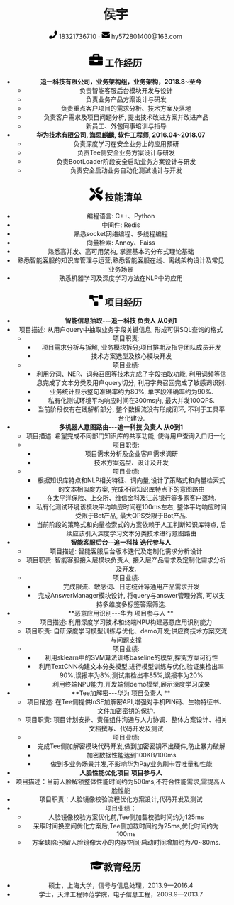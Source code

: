  <center>
     <h1>侯宇</h1>
     <div>
         <span>
             <img src="assets/phone-solid.svg" width="18px">
             18321736710
         </span>
         ·
         <span>
             <img src="assets/envelope-solid.svg" width="18px">
             hy572801400@163.com
         </span>

##  <img src="assets/briefcase-solid.svg" width="30px"> 工作经历


- **追一科技有限公司，业务架构组，业务架构，2018.8~至今**
   * 负责智能客服后台模块开发与设计
   * 负责业务产品方案设计与研发
   * 负责重点客户项目的需求分析、技术方案及落地
   * 负责客户需求及项目问题分析, 提出技术改进方案并改进产品
   * 新员工、外包同事培训与指导
- **华为技术有限公司,   海思麒麟,  软件工程师,  2016.04~2018.07**
   - 负责深度学习在安全业务上的应用预研
   - 负责Tee侧安全业务方案设计与研发
   - 负责BootLoader阶段安全启动业务方案设计与研发
   - 负责安全启动业务自动化测试设计与开发

## <img src="assets/tools-solid.svg" width="30px"> 技能清单

- 编程语言: C++、Python
- 中间件: Redis
- 熟悉socket网络编程、多线程编程
- 向量检索: Annoy、Faiss
- 熟悉高并发、高可用架构, 掌握基本的分布式理论基础
- 熟悉智能客服的知识库管理与运营;熟悉智能客服在线、离线架构设计及常见业务场景
- 熟悉机器学习及深度学习方法在NLP中的应用

## <img src="assets/project-diagram-solid.svg" width="30px"> 项目经历

- **智能信息抽取---追一科技 			负责人 从0到1**
- 项目描述: 从用户query中抽取业务字段关键信息, 形成可供SQL查询的格式
  - 项目职责: 
    - 项目需求分析与拆解, 业务模块拆分;项目排期及指导团队成员开发
    - 技术方案选型及核心模块开发
  - 项目业绩:
    - 利用分词、NER、词典召回等技术完成了字段抽取功能,  利用词频等信息完成了文本分类及用户query切分, 利用字典召回完成了敏感词识别.
    - 业务统计显示整句准确率约为80%, 单字段准确率约为90%.
    - 私有化测试环境平均响应时间在300ms内, 最大并发100QPS.
    - 当前阶段仅有在线解析部分,  整个数据流没有形成闭环, 不利于工具平台化建设.
- **多机器人意图路由---追一科技       负责人 从0到1**
  - 项目描述:  希望完成不同部门知识库的共享功能, 使得用户查询入口归一化
  - 项目职责: 
    - 项目需求分析及企业客户需求调研
    - 技术方案选型、设计及开发
  - 项目业绩:
    - 根据知识库特点和NLP相关特征、词向量,设计了策略式和向量检索式的文本相似度方案, 完成不同知识库特点下的意图路由
    - 在太平洋保险、上交所、维信金科及江苏银行等多家客户落地.
    - 私有化测试环境该模块平均响应时间在100ms左右, 整体平均响应时间受限于Bot产品, 最大QPS受限于Bot产品.
    - 当前阶段的策略式和向量检索式的方案依赖于人工判断知识库特点, 后续应该引入深度学习文本分类技术进行意图路由
- **智能客服后台--追一科技              迭代参与人**          	                               
  - 项目描述: 智能客服后台版本迭代及定制化需求分析设计
  - 项目职责: 智能客服接入层模块负责人, 接入层产品需求及定制化需求分析及开发.
  - 项目业绩:
    - 完成限流、敏感词、日志统计等通用产品需求开发
    - 完成AnswerManager模块设计, 将query与answer管理分离, 可以支持多维度多标签答案筛选.
- **恶意应用识别---华为                    项目参与人		**
  - 项目描述: 利用深度学习技术和终端NPU构建恶意应用识别能力  
  - 项目职责: 自研深度学习模型训练与优化、demo开发;供应商技术方案交流与问题支撑
  - 项目业绩:
    - 利用sklearn中的SVM算法训练baseline的模型,探究方案可行性
    - 利用TextCNN构建文本分类模型,进行模型训练与优化,验证集检出率90%,误报率为8%;测试集检出率85%,误报率为20%              
    - 利用终端NPU能力,开发端侧demo模型,展示深度学习成果
- **Tee加解密---华为                          项目负责人		**
  - 项目描述: 在Tee侧提供InSE加解密API,增强对手机PIN码、生物特征书、文件加密密钥的保护.
  - 项目职责: 项目计划安排、责任组件沟通与人力协调、整体方案设计、相关文档撰写、代码开发及测试
  - 项目业绩:
    -  完成Tee侧加解密模块代码开发,做到加密密钥不出硬件,防止暴力破解              
    - 加密数据性能达到100KB/100ms              
    - 做到多业务场景并发,不影响华为Pay业务刷卡吞吐量和性能
-   **人脸性能优化项目**                  **项目参与人**    
  - 项目描述：当前人脸解锁整体性能时间约为500ms,不符合性能需求,需提高人脸性能
  - 项目职责：人脸镜像校验流程优化方案设计,代码开发及测试 
  - 项目业绩：
    - 人脸镜像校验方案优化前,Tee侧加载校验时间约为125ms  
    - 采取时间换空间优化方案后,Tee侧加载时间约为25ms,优化时间约为100ms
    - 方案缺陷:预留人脸镜像大小的内存空间;启动时间增加约为70~80ms.  

## <img src="assets/graduation-cap-solid.svg" width="30px">教育经历

- 硕士，上海大学，信号与信息处理，2013.9—2016.4
- 学士，天津工程师范学院，电子信息工程，2009.9—2013.7